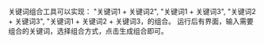 关键词组合工具可以实现：
    "关键词1 + 关键词2",
    "关键词1 + 关键词3",
    "关键词2 + 关键词3",
    "关键词1 + 关键词2 + 关键词3，的组合。
    运行后有界面，输入需要组合的关键词，选择组合方式，点击生成组合即可。
